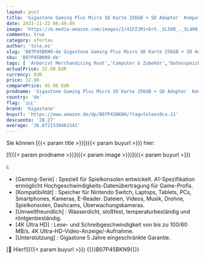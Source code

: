 ```yaml
---
layout: post
title: 'Gigastone Gaming Plus Micro SD Karte 256GB + SD Adapter  Kompatibel mit Switch  SD Karte Lesegeschwindigkeit bis zu 100MB/s. MicroSDXC Speicherkarte UHS-I A1 U3 V30 Klasse 10  4K UHD Video'
date: 2023-11-22 06:49:49
image: 'https://m.media-amazon.com/images/I/41FZJM1+brS._SL500_._SL400_.jpg'
comments: true
category: ofertas
author: 'tole.es'
slug: 'B07P45BKN9-de Gigastone Gaming Plus Micro SD Karte 256GB + SD Adapter...'
sku: 'B07P45BKN9-de'
tags: [ 'Arborist Merchandising Root','Computer & Zubehör','Datenspeicher','Externe Datenspeicher','IT-Zubehör','Mengenrabatte auf ausgewählte Produkte','Micro SD Speicherkarten','Self Service','Special Features Stores','Speicherkarten','Stores','e26659c6-d1cd-45cb-800b-2f9b432b8572_0','e26659c6-d1cd-45cb-800b-2f9b432b8572_8801','gigastone','🇩🇪', ]
actualPrice: 32.98 EUR
currency: EUR
price: 32.98
comparePrice: 45.98 EUR
prodname: 'Gigastone Gaming Plus Micro SD Karte 256GB + SD Adapter  Kompatibel mit Switch  SD Karte Lesegeschwindigkeit bis zu 100MB/s. MicroSDXC Speicherkarte UHS-I A1 U3 V30 Klasse 10  4K UHD Video'
country: 'de'
flag: '🇩🇪'
brand: 'Gigastone'
buyurl: 'https://www.amazon.de/dp/B07P45BKN9/?tag=tolees0ca-21'
descuento: '28.27'
average: '26.8721538461541'
---
```


Sie können [{{< param title >}}]({{< param buyurl >}}) hier:

[![{{< param prodname >}}]({{< param image >}})]({{< param buyurl >}})

ℹ️:

- [Gaming-Serie] : Speziell für Spielkonsolen entwickelt. A1-Spezifikation ermöglicht Hochgeschwindigkeits-Datenübertragung für Game-Profis.
- [Kompatibilität] : Speicher für Nintendo Switch, Laptops, Tablets, PCs, Smartphones, Kameras, E-Reader. Dateien, Videos, Musik, Drohne, Spielkonsolen, Dashcams, Überwachungskameras.
- [Umweltfreundlich] : Wasserdicht, stoßfest, temperaturbeständig und röntgenbeständig.
- [4K Ultra HD] : Lese- und Schreibgeschwindigkeit von bis zu 100/60 MB/s. 4K Ultra-HD-Video-Anzeige/-Aufnahme.
- [Unterstützung] : Gigastone 5 Jahre eingeschränkte Garantie.

[🛒 Hier!!]({{< param buyurl >}})
{{<world>}}B07P45BKN9{{</world>}}
